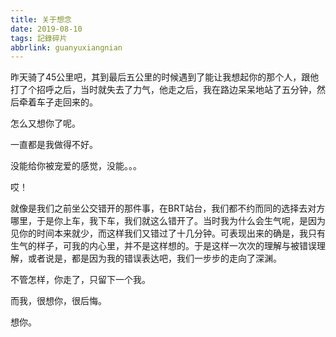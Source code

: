 ```yaml
---
title: 关于想念
date: 2019-08-10
tags: 記錄碎片
abbrlink: guanyuxiangnian
---
```


昨天骑了45公里吧，其到最后五公里的时候遇到了能让我想起你的那个人，跟他打了个招呼之后，当时就失去了力气，他走之后，我在路边呆呆地站了五分钟，然后牵着车子走回来的。

怎么又想你了呢。

一直都是我做得不好。

没能给你被宠爱的感觉，没能。。。

哎！

就像是我们之前坐公交错开的那件事，在BRT站台，我们都不约而同的选择去对方哪里，于是你上车，我下车，我们就这么错开了。当时我为什么会生气呢，是因为见你的时间本来就少，而这样我们又错过了十几分钟。可表现出来的确是，我只有生气的样子，可我的内心里，并不是这样想的。于是这样一次次的理解与被错误理解，或者说是，都是因为我的错误表达吧，我们一步步的走向了深渊。

不管怎样，你走了，只留下一个我。

而我，很想你，很后悔。

想你。
